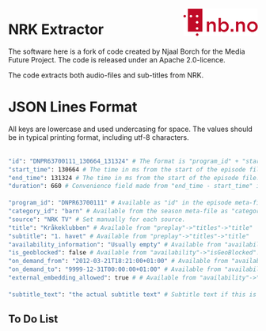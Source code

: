[<img align="right" width="150px" src="../images/nblogo.png">](https://ai.nb.no)
# NRK Extractor
The software here is a fork of code created by Njaal Borch for the Media Future Project. The code is released under an Apache 2.0-licence.

The code extracts both audio-files and sub-titles from NRK.

# JSON Lines Format
All keys are lowercase and used undercasing for space. The values should be in typical printing format, including utf-8 characters.

```bash

"id": "DNPR63700111_130664_131324" # The format is "program_id" + "start_time" + "end_time".
"start_time": 130664 # The time in ms from the start of the episode file.
"end_time": 131324 # The time in ms from the start of the episode file.
"duration": 660 # Convenience field made from "end_time - start_time" in ms. 

"program_id": "DNPR63700111" # Available as "id" in the episode meta-file.
"category_id": "barn" # Available from the season meta-file as "category"->"id".
"source": "NRK TV" # Set manually for each source. 
"title": "Kråkeklubben" # Available from "preplay"->"titles"->"title"
"subtitle": "1. havet" # Available from "preplay"->"titles"->"title"
"availability_information": "Usually empty" # Available from "availability"->"information". If empty, the key should be dropdded
"is_geoblocked": false # Available from "availability"->"isGeoBlocked". Boolean true or false.
"on_demand_from": "2012-03-21T18:21:00+01:00" # Available from "availability"->"onDemand"->"from".
"on_demand_to": "9999-12-31T00:00:00+01:00" # Available from "availability"->"onDemand"->"to".
"external_embedding_allowed": true # # Available from "availability"->"externalEmbeddingAllowed". Boolean true or false.

"subtitle_text": "the actual subtitle text" # Subtitle text if this is available. If empty, the key should be dropdded.

```


## To Do List
